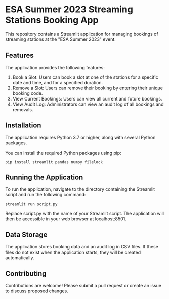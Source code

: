 # ESA Summer 2023 Streaming Stations Booking App
This repository contains a Streamlit application for managing bookings of streaming stations at the "ESA Summer 2023" event.

## Features
The application provides the following features:

1. Book a Slot: Users can book a slot at one of the stations for a specific date and time, and for a specified duration.
2. Remove a Slot: Users can remove their booking by entering their unique booking code.
3. View Current Bookings: Users can view all current and future bookings.
4. View Audit Log: Administrators can view an audit log of all bookings and removals.

## Installation
The application requires Python 3.7 or higher, along with several Python packages.

You can install the required Python packages using pip:

```pip install streamlit pandas numpy filelock```

## Running the Application
To run the application, navigate to the directory containing the Streamlit script and run the following command:

```streamlit run script.py```

Replace script.py with the name of your Streamlit script. The application will then be accessible in your web browser at localhost:8501.

## Data Storage
The application stores booking data and an audit log in CSV files. If these files do not exist when the application starts, they will be created automatically.

## Contributing
Contributions are welcome! Please submit a pull request or create an issue to discuss proposed changes.


